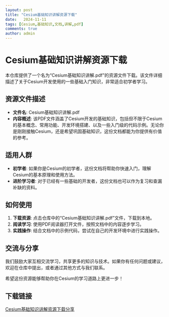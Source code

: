 ```yaml
---
layout: post
title: "Cesium基础知识讲解资源下载"
date:   2024-11-11
tags: [Cesium,基础知识,文档,讲解,pdf]
comments: true
author: admin
---
```

# Cesium基础知识讲解资源下载

本仓库提供了一个名为“Cesium基础知识讲解.pdf”的资源文件下载。该文件详细描述了关于Cesium开发使用的一些基础入门知识，非常适合初学者学习。

## 资源文件描述

- **文件名**: Cesium基础知识讲解.pdf
- **内容概述**: 该PDF文件涵盖了Cesium开发的基础知识，包括但不限于Cesium的基本概念、常用功能、开发环境搭建、以及一些入门级的代码示例。无论你是刚刚接触Cesium，还是希望巩固基础知识，这份文档都能为你提供有价值的参考。

## 适用人群

- **初学者**: 如果你是Cesium的初学者，这份文档将帮助你快速入门，理解Cesium的基本原理和使用方法。
- **进阶学习者**: 对于已经有一些基础的开发者，这份文档也可以作为复习和查漏补缺的资料。

## 如何使用

1. **下载资源**: 点击仓库中的“Cesium基础知识讲解.pdf”文件，下载到本地。
2. **阅读学习**: 使用PDF阅读器打开文件，按照文档中的内容逐步学习。
3. **实践操作**: 结合文档中的示例代码，尝试在自己的开发环境中进行实践操作。

## 交流与分享

我们鼓励大家互相交流学习，共享更多的知识与技术。如果你有任何问题或建议，欢迎在仓库中提出，或者通过其他方式与我们联系。

希望这份资源能够帮助你在Cesium的学习道路上更进一步！

## 下载链接

[Cesium基础知识讲解资源下载分享](https://pan.quark.cn/s/6f592e8ec9b4)